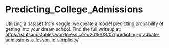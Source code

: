 # Predicting_College_Admissions
Utilizing a dataset from Kaggle, we create a model predicting probability of getting into your dream school. 
Find the full writeup at: https://statsandstables.wordpress.com/2019/03/07/predicting-graduate-admissions-a-lesson-in-simplicity/
